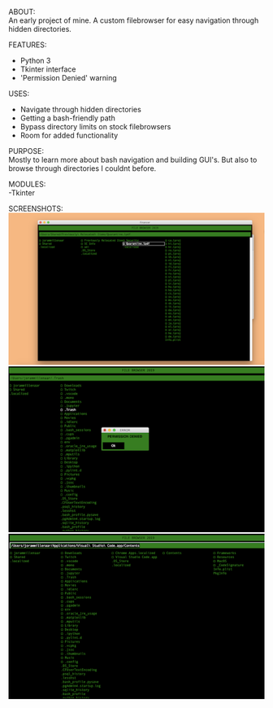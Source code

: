 ABOUT:  
An early project of mine. A custom filebrowser for easy navigation through hidden directories.

FEATURES:  
 - Python 3  
 - Tkinter interface  
 - 'Permission Denied' warning

USES:  
 - Navigate through hidden directories  
 - Getting a bash-friendly path  
 - Bypass directory limits on stock filebrowsers  
 - Room for added functionality

PURPOSE:  
Mostly to learn more about bash navigation and building GUI's. But also to browse through directories I couldnt before.

MODULES:  
 -Tkinter

SCREENSHOTS:    
![](screenshots/GUI_Window.png)
![](screenshots/Denied_Popup.png)
![](screenshots/Copy_Path.png)

